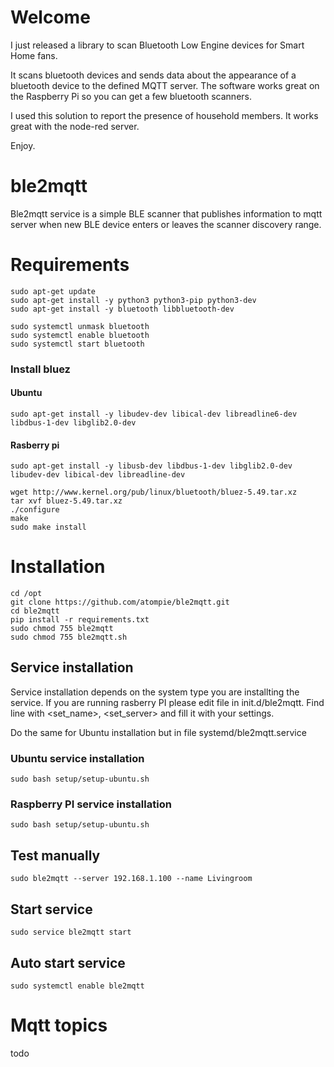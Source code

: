 # Welcome

I just released a library to scan Bluetooth Low Engine devices for Smart Home fans.

It scans bluetooth devices and sends data about the appearance of a bluetooth device to the defined MQTT server. The software works great on the Raspberry Pi so you can get a few bluetooth scanners.

I used this solution to report the presence of household members. It works great with the node-red server.

Enjoy. 

# ble2mqtt

Ble2mqtt service is a simple BLE scanner that publishes information to mqtt server when new BLE device enters or leaves the scanner discovery range.

# Requirements

    sudo apt-get update
    sudo apt-get install -y python3 python3-pip python3-dev
    sudo apt-get install -y bluetooth libbluetooth-dev

    sudo systemctl unmask bluetooth
    sudo systemctl enable bluetooth
    sudo systemctl start bluetooth
    
### Install bluez
#### Ubuntu
    sudo apt-get install -y libudev-dev libical-dev libreadline6-dev libdbus-1-dev libglib2.0-dev
#### Rasberry pi
    sudo apt-get install -y libusb-dev libdbus-1-dev libglib2.0-dev libudev-dev libical-dev libreadline-dev

```    
wget http://www.kernel.org/pub/linux/bluetooth/bluez-5.49.tar.xz
tar xvf bluez-5.49.tar.xz
./configure
make
sudo make install
```

# Installation

    cd /opt
    git clone https://github.com/atompie/ble2mqtt.git
    cd ble2mqtt
    pip install -r requirements.txt
    sudo chmod 755 ble2mqtt
    sudo chmod 755 ble2mqtt.sh

## Service installation 

Service installation depends on the system type you are installting the service. 
If you are running rasberry PI please edit file in init.d/ble2mqtt. Find line with <set_name>, <set_server>
and fill it with your settings.

Do the same for Ubuntu installation but in file systemd/ble2mqtt.service

### Ubuntu service installation

    sudo bash setup/setup-ubuntu.sh

### Raspberry PI service installation

    sudo bash setup/setup-ubuntu.sh
    
## Test manually

    sudo ble2mqtt --server 192.168.1.100 --name Livingroom
    
## Start service

    sudo service ble2mqtt start
    
## Auto start service 

    sudo systemctl enable ble2mqtt
    
# Mqtt topics

todo
